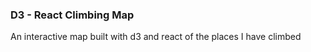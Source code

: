 ### D3 - React Climbing Map ###
An interactive map built with d3 and react of the places I have climbed